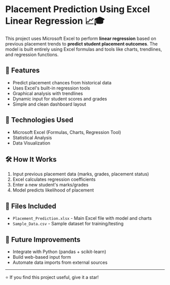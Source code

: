 # Placement Prediction Using Excel Linear Regression 📈🎓

This project uses Microsoft Excel to perform **linear regression** based on previous placement trends to **predict student placement outcomes**. The model is built entirely using Excel formulas and tools like charts, trendlines, and regression functions.

## 📌 Features

- Predict placement chances from historical data
- Uses Excel's built-in regression tools
- Graphical analysis with trendlines
- Dynamic input for student scores and grades
- Simple and clean dashboard layout

## 🧠 Technologies Used

- Microsoft Excel (Formulas, Charts, Regression Tool)
- Statistical Analysis
- Data Visualization

## 🛠 How It Works

1. Input previous placement data (marks, grades, placement status)
2. Excel calculates regression coefficients
3. Enter a new student's marks/grades
4. Model predicts likelihood of placement

## 📂 Files Included

- `Placement_Prediction.xlsx` - Main Excel file with model and charts
- `Sample_Data.csv` - Sample dataset for training/testing

## 🚀 Future Improvements

- Integrate with Python (pandas + scikit-learn)
- Build web-based input form
- Automate data imports from external sources



---

⭐ If you find this project useful, give it a star!
